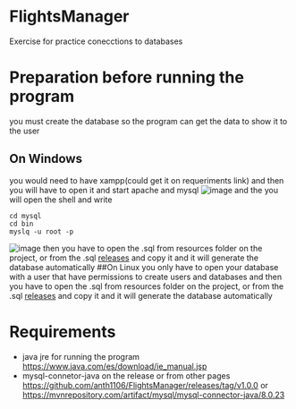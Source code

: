 # FlightsManager
Exercise for practice conecctions to databases

# Preparation before running the program
you must create the database so the program can get the data to show it to the user
## On Windows
you would need to have xampp(could get it on requeriments link) and then you will have to open it and start apache and mysql
![image](https://user-images.githubusercontent.com/61751339/151205870-2a63933d-c339-48aa-8a2b-4c3f104fa681.png)
and the you will open the shell and write

    cd mysql
    cd bin
    myslq -u root -p
![image](https://user-images.githubusercontent.com/61751339/151206228-5ef72368-a8d8-4ee3-bc4b-d4f279fcfbec.png)
then you have to open the .sql from resources folder on the project, or from the .sql [releases](https://github.com/anth1106/FlightsManager/releases/tag/v1.0.0)  and copy it and it will generate the database automatically
##On Linux 
you only have to open your database with a user that have permissions to create users and databases
and then you have to open the .sql from resources folder on the project, or from the .sql [releases](https://github.com/anth1106/FlightsManager/releases/tag/v1.0.0)  and copy it and it will generate the database automatically

# Requirements

 - java jre for running the program https://www.java.com/es/download/ie_manual.jsp
 - mysql-connetor-java on the release or from other pages https://github.com/anth1106/FlightsManager/releases/tag/v1.0.0 or https://mvnrepository.com/artifact/mysql/mysql-connector-java/8.0.23
